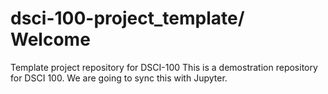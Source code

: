 # dsci-100-project_template/ Welcome
Template project repository for DSCI-100
This is a demostration repository for DSCI 100. We are going to sync this with Jupyter.
